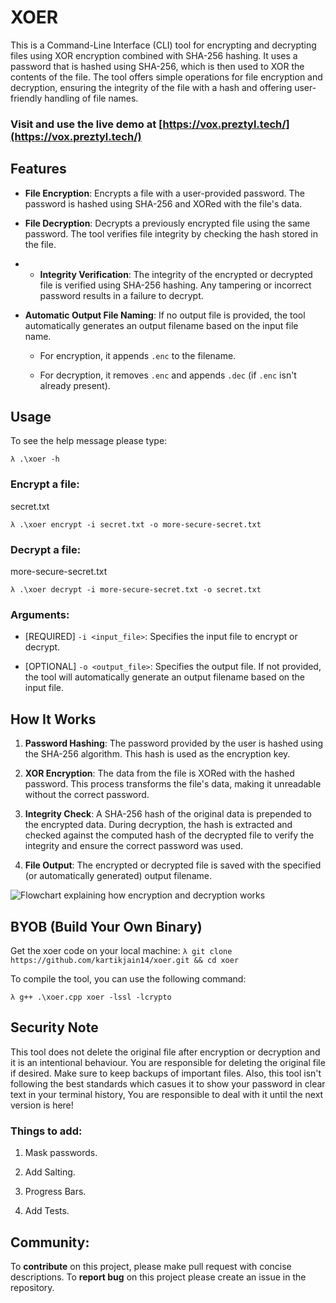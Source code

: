 
# XOER

This is a Command-Line Interface (CLI) tool for encrypting and decrypting files using XOR encryption combined with SHA-256 hashing. It uses a password that is hashed using SHA-256, which is then used to XOR the contents of the file. The tool offers simple operations for file encryption and decryption, ensuring the integrity of the file with a hash and offering user-friendly handling of file names.
### Visit and use the live demo at [https://vox.preztyl.tech/](https://vox.preztyl.tech/) 

## Features

- **File Encryption**: Encrypts a file with a user-provided password. The password is hashed using SHA-256 and XORed with the file's data.
- **File Decryption**: Decrypts a previously encrypted file using the same password. The tool verifies file integrity by checking the hash stored in the file.
- -   **Integrity Verification**: The integrity of the encrypted or decrypted file is verified using SHA-256 hashing. Any tampering or incorrect password results in a failure to decrypt.
    
-   **Automatic Output File Naming**: If no output file is provided, the tool automatically generates an output filename based on the input file name.
    
    -   For encryption, it appends `.enc` to the filename.
        
    -   For decryption, it removes `.enc` and appends `.dec` (if `.enc` isn't already present).

## Usage


To see the help message please type:


`λ .\xoer -h` 

### Encrypt a file:

secret.txt


`λ .\xoer encrypt -i secret.txt -o more-secure-secret.txt` 

### Decrypt a file:

more-secure-secret.txt


`λ .\xoer decrypt -i more-secure-secret.txt -o secret.txt` 

### Arguments:

-   [REQUIRED] `-i <input_file>`: Specifies the input file to encrypt or decrypt.
    
-   [OPTIONAL] `-o <output_file>`: Specifies the output file. If not provided, the tool will automatically generate an output filename based on the input file.

## How It Works

1.  **Password Hashing**: The password provided by the user is hashed using the SHA-256 algorithm. This hash is used as the encryption key.
    
2.  **XOR Encryption**: The data from the file is XORed with the hashed password. This process transforms the file's data, making it unreadable without the correct password.
    
3.  **Integrity Check**: A SHA-256 hash of the original data is prepended to the encrypted data. During decryption, the hash is extracted and checked against the computed hash of the decrypted file to verify the integrity and ensure the correct password was used.
    
4.  **File Output**: The encrypted or decrypted file is saved with the specified (or automatically generated) output filename.

![Flowchart explaining how encryption and decryption works](https://i.ibb.co/h14NbFFs/xoer.png)

## BYOB (Build Your Own Binary)

Get the xoer code on your local machine:
`λ git clone https://github.com/kartikjain14/xoer.git && cd xoer`

To compile the tool, you can use the following command:

`λ g++ .\xoer.cpp xoer -lssl -lcrypto`

## Security Note

This tool does not delete the original file after encryption or decryption and it is an intentional behaviour. You are responsible for deleting the original file if desired. Make sure to keep backups of important files.
Also, this tool isn't following the best standards which casues it to show your password in clear text in your terminal history, You are responsible to deal with it until the next version is here!

### Things to add:
1. Mask passwords.

2. Add Salting.

3. Progress Bars.

4. Add Tests.

## Community:

To **contribute** on this project, please make pull request with concise descriptions.
To **report bug** on this project please create an issue in the repository.